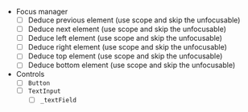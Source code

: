* Focus manager
  * [ ] Deduce previous element (use scope and skip the unfocusable)
  * [ ] Deduce next element (use scope and skip the unfocusable)
  * [ ] Deduce left element (use scope and skip the unfocusable)
  * [ ] Deduce right element (use scope and skip the unfocusable)
  * [ ] Deduce top element (use scope and skip the unfocusable)
  * [ ] Deduce bottom element (use scope and skip the unfocusable)
* Controls
  * [ ] `Button`
  * [ ] `TextInput`
    * [ ] `_textField`